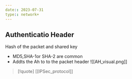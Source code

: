 ```yaml
---
date:: 2023-07-31
type:: network+
---
```

## Authenticatio Header 

Hash of the packet and shared key 
 - MD5,SHA-1or SHA-2 are common  
 - Addts the Ah to to the packet header
	 ![[AH_visual.png]]
>[!quote] [[IPSec_protocol]]